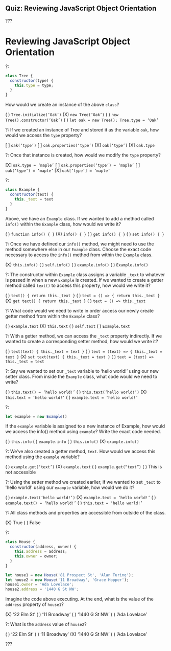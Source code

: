 ## Quiz: Reviewing JavaScript Object Orientation

???

# Reviewing JavaScript Object Orientation

?:

```javascript
class Tree {
  constructor(type) {
    this.type = type;
  }
}
```

How would we create an instance of the above `class`?

( ) `Tree.initialize(‘Oak’)` (X) `new Tree(‘Oak’)` ( ) `new Tree().constructor(‘Oak’)` ( ) `let oak = new Tree(); Tree.type = ‘Oak’`

?: If we created an instance of Tree and stored it as the variable `oak`, how would we access the `type` property?

[ ] `oak(‘type’)` [ ] `oak.properties(‘type’)` [X] `oak[‘type’]` [X] `oak.type`

?: Once that instance is created, how would we modify the `type` property?

[X] `oak.type = ‘maple’` [ ] `oak.properties(‘type’) = ‘maple’` [ ] `oak(‘type’) = ‘maple’` [X] `oak[‘type’] = ‘maple’`

?:

```javascript
class Example {
  constructor(text) {
    this._text = text
  }
}
```

Above, we have an `Example` class. If we wanted to add a method called `info()` within the `Example` class, how would we write it?

( ) `function info() { }` (X) `info() { }` ( ) `get info() { }` ( ) `set info() { }`

?: Once we have defined our `info()` method, we might need to use the method somewhere else in our `Example` class. Choose the exact code necessary to access the `info()` method from within the `Example` class.

(X) `this.info()` ( ) `self.info()` ( ) `example.info()` ( ) `Example.info()`

?: The constructor within `Example` class assigns a variable `_text` to whatever is passed in when a new `Example` is created. If we wanted to create a getter method called `text()` to access this property, how would we write it?

( ) `text() { return this._text }`
( ) `text = () => { return this._text }`
(X) `get text() { return this._text }`
( ) `text = () => this._text`

?: What code would we need to write in order access our newly create getter method from within the `Example` class?

( ) `example.text` (X) `this.text` ( ) `self.text` ( ) `Example.text`

?: With a getter method, we can access the `_text` property indirectly. If we wanted to create a corresponding setter method, how would we write it?

( ) `text(text) { this._text = text }` ( ) `text = (text) => { this._text = text }` (X) `set text(text) { this._text = text }` ( ) `text = (text) => this._text = text`

?: Say we wanted to set our `_text` variable to ‘hello world!’ using our new setter class. From inside the `Example` class, what code would we need to write?

( ) `this.text() = ‘hello world!’` ( ) `this.text(‘hello world!’)` (X) `this.text = ‘hello world!’` ( ) `example.text = ‘hello world!’`

?:

```javascript
let example = new Example()
```

If the `example` variable is assigned to a new instance of Example, how would we access the info() method using `example`? Write the exact code needed.

( ) `this.info` ( ) `example.info` ( ) `this.info()` (X) `example.info()`

?: We’ve also created a getter method, `text`. How would we access this method using the `example` variable? 

( ) `example.get(‘text’)` (X) `example.text` ( ) `example.get(“text”)` ( ) This is not accessible

?: Using the setter method we created earlier, if we wanted to set `_text` to 'hello world!' using our `example` variable, how would we do it?

( ) `example.text(‘hello world!’)` (X) `example.text = ‘hello world!’` ( ) `example.text() = ‘hello world!’` ( ) `this.text = ‘hello world!’`

?: All class methods and properties are accessible from outside of the class.

(X) True ( ) False

?:

```javascript
class House {
  constructor(address, owner) {
    this.address = address;
    this.owner = owner;
  }
}

let house1 = new House('81 Prospect St', 'Alan Turing');
let house2 = new House('11 Broadway', 'Grace Hopper');
house1.owner = 'Ada Lovelace';
house2.address = '1440 G St NW';
```

Imagine the code above executing. At the end, what is the value of the `address` property of `house1`?

(X) ‘22 Elm St’ ( ) ‘11 Broadway’ ( ) ‘1440 G St NW’ ( ) ‘Ada Lovelace’

?: What is the `address` value of `house2`?

( ) ‘22 Elm St’ ( ) ‘11 Broadway’ (X) ‘1440 G St NW’ ( ) ‘Ada Lovelace’

???

